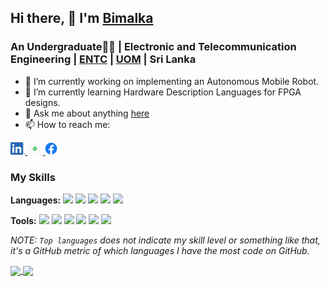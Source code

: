 ## Hi there,  👋 I'm [Bimalka](https://www.linkedin.com/in/bimalka-piyaruwan/)
### An Undergraduate👨‍🎓 | Electronic and Telecommunication Engineering | [ENTC](http://www.ent.mrt.ac.lk/web3/) | [UOM](https://uom.lk/) | Sri Lanka

- 🔭 I’m currently working on implementing an Autonomous Mobile Robot.
- 🌱 I’m currently learning Hardware Description Languages for FPGA designs.
- 💬 Ask me about anything [here](https://github.com/bimalka98/bimalka98/issues)
- 📫 How to reach me:
<a href="https://www.linkedin.com/in/bimalka-piyaruwan/">
     <img height="20" src="https://github.com/bimalka98/bimalka98/blob/master/Logos/LI-In-Bug.png" />
   </a>
<a href="https://wa.me/94750296594/">
        <img height="20" src="https://github.com/bimalka98/bimalka98/blob/master/Logos/WhatsApp_Logo_1.png" />
        </a>
<a href="https://www.facebook.com/bimalka.piyaruwan/">
     <img height="20" src="https://github.com/bimalka98/bimalka98/blob/master/Logos/f_logo_RGB-Blue_58.png" />
   </a>



### My Skills

**Languages:**
<code><img height="20" src="https://upload.wikimedia.org/wikipedia/commons/2/21/Matlab_Logo.png"></code>
<code><img height="20" src="https://upload.wikimedia.org/wikipedia/commons/c/c3/Python-logo-notext.svg"></code>
<code><img height="20" src="https://upload.wikimedia.org/wikipedia/commons/1/18/ISO_C%2B%2B_Logo.svg"></code>
<code><img height="20" src="https://img.icons8.com/color/48/000000/c-programming.png"></code>
<code><img height="20" src="https://upload.wikimedia.org/wikipedia/commons/thumb/9/92/LaTeX_logo.svg/1200px-LaTeX_logo.svg.png"></code>

**Tools:**
<code><img height="20" src="https://upload.wikimedia.org/wikipedia/commons/f/f3/Altium_Designer_logo.png"></code>
<code><img height="20" src="https://blog.digilentinc.com/wp-content/uploads/2015/01/184_multisim_app_icon_ill.png"></code>
<code><img height="20" src="https://banner2.cleanpng.com/20180328/ezw/kisspng-solidworks-computer-aided-design-3d-computer-graph-work-5abb8876c7bd12.1780632115222396068181.jpg"></code>
<code><img height="22" src="https://png4u.com/wp-content/uploads/2019/09/Adobe-Photoshop-CC-PNG-Logo-1024x999.png"></code>
<code><img height="20" src="https://upload.wikimedia.org/wikipedia/commons/e/e0/Git-logo.svg"></code>
<code><img height="20" src="https://seeklogo.com/images/A/atom-logo-19BD90FF87-seeklogo.com.png"></code>

*NOTE: `Top languages` does not indicate my skill level or something like that, it's a GitHub metric of which languages I have the most code on GitHub.*
<!--dark, radical, merko, gruvbox, tokyonight, onedark, cobalt, synthwave, highcontrast, dracula-->

<a href="https://github.com/anuraghazra/github-readme-stats">
  <!-- Change the `github-readme-stats.anuraghazra1.vercel.app` to `github-readme-stats.vercel.app`  -->
  <img align="center" src="https://github-readme-stats.vercel.app/api/top-langs/?username=bimalka98&theme=onedark&hide=glsl,python" />
</a>

<a href="https://github.com/anuraghazra/github-readme-stats">
  <img align="center" src="https://github-readme-stats.vercel.app/api?username=bimalka98&show_icons=true&theme=onedark&line_height=27&count_private=true" />
</a>
